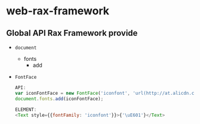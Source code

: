 # web-rax-framework

## Global API Rax Framework provide

* `document`
  * fonts
    * add


* `FontFace`
  ```js
  API:
  var iconFontFace = new FontFace('iconfont', 'url(http://at.alicdn.com/t/font_pkm0oq8is8fo5hfr.ttf)');
  document.fonts.add(iconFontFace);

  ELEMENT:
  <Text style={{fontFamily: 'iconfont'}}>{'\uE601'}</Text>
  ```
